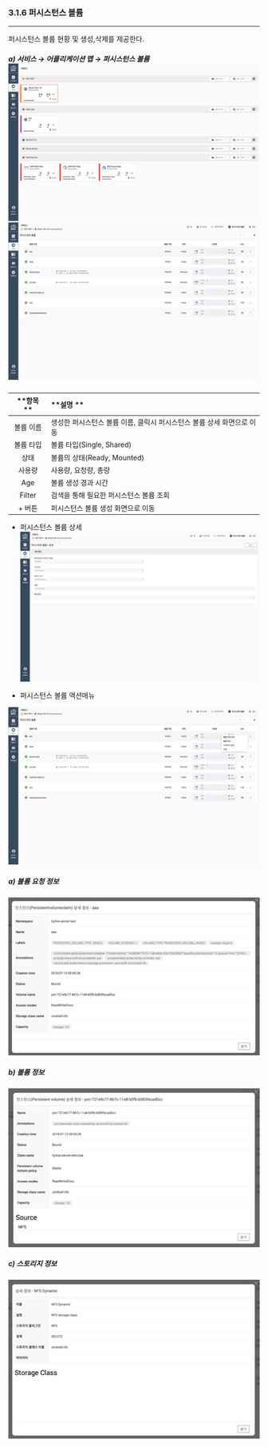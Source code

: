 ### 3.1.6   퍼시스턴스 볼륨

---

퍼시스턴스 볼륨 현황 및 생성,삭제를 제공한다.

##### a\) 서비스 → 어플리케이션 맵 → 퍼시스턴스 볼륨![](/assets/KR/3.0.0/3.1.6_1.png)![](/assets/KR/3.0.0/3.1.6_2.png)


| **항목  ** | **설명 ** |
| :---: | :--- |
| 볼륨 이름 | 생성한 퍼시스턴스 볼륨 이름, 클릭시 퍼시스턴스 볼륨 상세 화면으로 이동 |
| 볼륨 타입 | 볼륨 타입(Single, Shared) |
| 상태 | 볼륨의 상태(Ready, Mounted) |
| 사용량 | 사용량, 요청량, 총량 |
| Age | 볼륨 생성 경과 시간 |
| Filter | 검색을 통해 필요한 퍼시스턴스 볼륨 조회 |
| + 버튼 | 퍼시스턴스 볼륨 생성 화면으로 이동 |

* 퍼시스턴스 볼륨 상세
![](/assets/KR/3.0.0/3.1.6_3.png)

* 퍼시스턴스 볼륨 액션메뉴

![](/assets/KR/3.0.0/3.1.6_4.png)
##### a\) 볼륨 요청 정보
![](/assets/KR/3.0.0/3.1.6_5.png)

##### b\) 볼륨 정보

![](/assets/KR/3.0.0/3.1.6_6.png)
##### c\) 스토리지 정보

![](/assets/KR/3.0.0/3.1.6_7.png)



